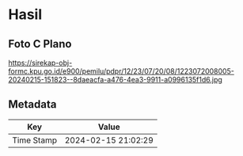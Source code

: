 # Hasil

## Foto C Plano

https://sirekap-obj-formc.kpu.go.id/e900/pemilu/pdpr/12/23/07/20/08/1223072008005-20240215-151823--8daeacfa-a476-4ea3-9911-a0996135f1d6.jpg


## Metadata

| Key        | Value               |
| ---------- | ------------------- |
| Time Stamp | 2024-02-15 21:02:29 |



